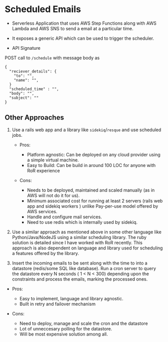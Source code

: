 # Scheduled Emails

- Serverless Application that uses AWS Step Functions along with AWS Lambda and AWS SNS to send a email at a particular time.

- It exposes a generic API which can be used to trigger the scheduler.

- API Signature

POST call to `/schedule` with message body as 
```
{
  "reciever_details": {
    "to": "",
    "name": "", 
  }
  "scheduled_time" : "",
  "body": "",
  "subject": ""
}

```



## Other Approaches

1. Use a rails web app and a library like `sidekiq`/`resque` and use scheduled jobs.

    - Pros:
      - Platform agnostic: Can be deployed on any cloud provider using a simple virtual machine.
      - Easy to Build: Can be build in around 100 LOC for anyone with RoR experience

    - Cons:
      - Needs to be deployed, maintained and scaled manually (as in AWS will not do it for us).
      - Minimum associated cost for running at least 2 servers (rails web app and  sidekiq workers ) unlike Pay-per-use model offered by AWS services.
      - Handle and configure mail services.
      - Need to use redis which is internally used by sidekiq.

2. Use a similar approach as mentioned above in some other language like Python/Java/NodeJS using a similar scheduling library. The ruby solution is detailed since I have worked with RoR recently. This approach is also dependent on language and library used for scheduling a features offered by the library.

3. Insert the incoming emails to be sent along with the time to into a datastore (redis/some SQL like database). Run a cron server to query the datastore every N seconds ( 1 < N < 300) depending upon the constraints and process the emails, marking the processed ones.

  - Pros:
      - Easy to implement, language and library agnostic.
      - Built in retry and failover mechanism

  - Cons:
      - Need to deploy, manage and scale the cron and the datastore
      - Lot of unneccesary polling for the datastore.
      - Will be most expensive solution among all.

